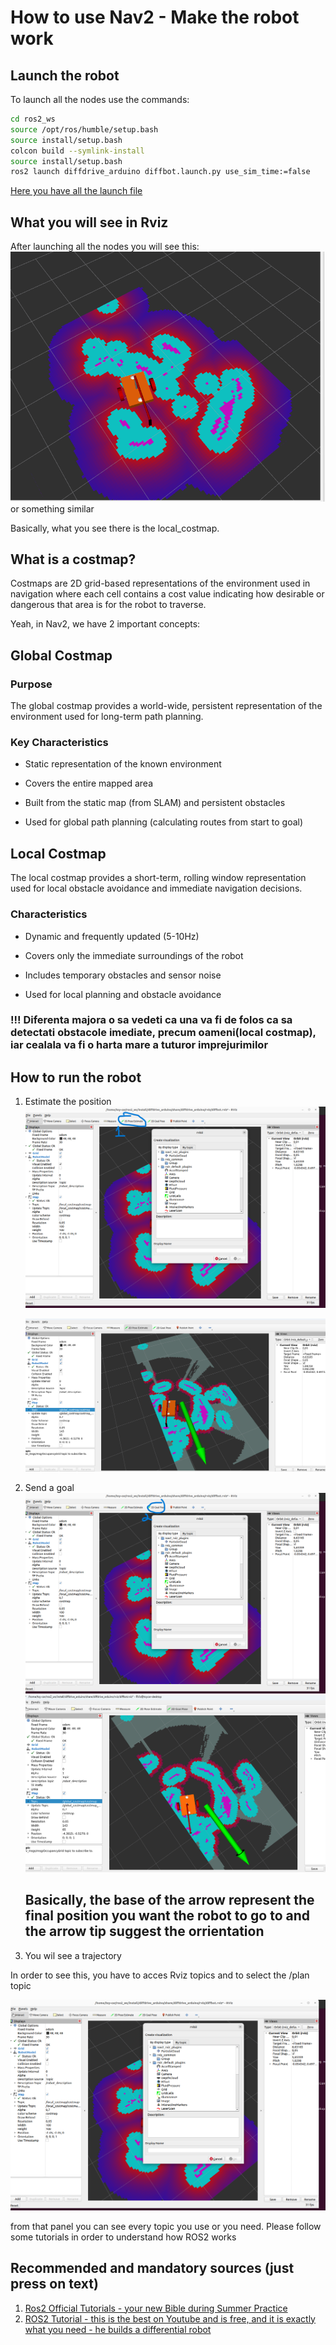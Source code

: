 # How to use Nav2 - Make the robot work

## Launch the robot

To launch all the nodes use the commands:

```bash
cd ros2_ws
source /opt/ros/humble/setup.bash
source install/setup.bash
colcon build --symlink-install
source install/setup.bash
ros2 launch diffdrive_arduino diffbot.launch.py use_sim_time:=false 
```
[Here you have all the launch file](/src/diffdrive_arduino/bringup/launch/diffbot.launch.py)

## What you will see in Rviz

After launching all the nodes you will see this:
![Image](/Nav2_Node/img/LocalMap.png)
or something similar

Basically, what you see there is the local_costmap.

## What is a costmap?

Costmaps are 2D grid-based representations of the environment used in navigation where each cell contains a cost value indicating how desirable or dangerous that area is for the robot to traverse.

Yeah, in Nav2, we have 2 important concepts:

## Global Costmap

### Purpose

The global costmap provides a world-wide, persistent representation of the environment used for long-term path planning.

### Key Characteristics

- Static representation of the known environment

- Covers the entire mapped area

- Built from the static map (from SLAM) and persistent obstacles

- Used for global path planning (calculating routes from start to goal)

## Local Costmap

The local costmap provides a short-term, rolling window representation used for local obstacle avoidance and immediate navigation decisions.

### Characteristics

- Dynamic and frequently updated (5-10Hz)

- Covers only the immediate surroundings of the robot

- Includes temporary obstacles and sensor noise

- Used for local planning and obstacle avoidance

### !!! Diferenta majora o sa vedeti ca una va fi de folos ca sa detectati obstacole imediate, precum oameni(local costmap), iar cealala va fi o harta mare a tuturor imprejurimilor

## How to run the robot

1. Estimate the position
   ![Estimate](/Nav2_Node/img/Estimate.png)

   ![Estimate_w_arrow](/Nav2_Node/img/EstimatePosition.png)

2. Send a goal
   ![Send Goal](/Nav2_Node/img/SendGoal.png)
   ![Send_w_arrow](/Nav2_Node/img/GoalArrow.png)

   ## Basically, the base of the arrow represent the final position you want the robot to go to and the arrow tip suggest the orrientation

3. You wil see a trajectory

In order to see this, you have to acces Rviz topics and to select the /plan topic

![Topics](/Nav2_Node/img/RvizTopics.png)

from that panel you can see every topic you use or you need. Please follow some tutorials in order to understand how ROS2 works

## Recommended and mandatory sources (just press on text)

1. [Ros2 Official Tutorials - your new Bible during Summer Practice](https://docs.ros.org/en/humble/Tutorials.html)
2. [ROS2 Tutorial - this is the best on Youtube and is free, and it is exactly what you need - he builds a differential robot](https://www.youtube.com/watch?v=OWeLUSzxMsw&list=PLunhqkrRNRhYAffV8JDiFOatQXuU-NnxT)
